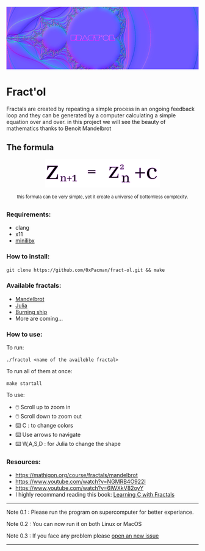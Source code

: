 

<p align="center">
  <img src="https://github.com/0xPacman/fract-ol/blob/main/imgs/Fractol2fit.png" alt="Fract'ol logo">
</p>

# Fract'ol

Fractals are created by repeating a simple process in an ongoing feedback loop and they can be generated by a computer calculating a simple equation over and over.
in this project we will see the beauty of mathematics thanks to Benoit Mandelbrot

## The formula

<p align="center">
  <img src="https://github.com/0xPacman/fract-ol/blob/main/imgs/Mandelbrotformula.png" alt="Mandelbrot formula" width= 60% height= auto>
  <p align="center">
  <sup align="center">this formula can be very simple, yet it create a universe of bottomless complexity.</sup></p>
</p>

### Requirements:

- clang
- x11
- [minilibx](https://github.com/42Paris/minilibx-linux)

### How to install:
`git clone https://github.com/0xPacman/fract-ol.git && make`

### Available fractals:

- [Mandelbrot](https://en.wikipedia.org/wiki/Mandelbrot_set)
- [Julia](https://en.wikipedia.org/wiki/Julia_set)
- [Burning ship](https://en.wikipedia.org/wiki/Burning_Ship_fractal)
- More are coming...


### How to use:
To run:

`./fractol <name of the availeble fractal>`

To run all of them at once:

`make startall`

To use:

- 🖱️ Scroll up to zoom in
- 🖱️ Scroll down to zoom out
- ⌨️ C : to change colors
- ⌨️ Use arrows to navigate
- ⌨️ W,A,S,D : for Julia to change the shape

### Resources:

- https://mathigon.org/course/fractals/mandelbrot
- https://www.youtube.com/watch?v=NGMRB4O922I
- https://www.youtube.com/watch?v=6IWXkV82oyY
- I highly recommand reading this book: [Learning C with Fractals](https://bafybeie3bli55ue7kv2jjzdsq3adbcvjl5zcmyiolvh3kzflyasjbtb7zy.ipfs.infura-ipfs.io/)

---

Note 0.1 : Please run the program on supercomputer for better experiance.

Note 0.2 : You can now run it on both Linux or MacOS

Note 0.3 : If you face any problem please [open an new issue](https://github.com/0xPacman/fract-ol/issues/new/choose)

---

